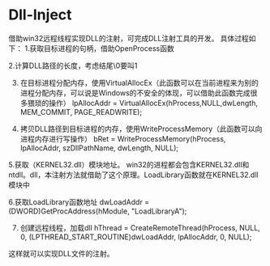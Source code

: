 # Dll-Inject
借助win32远程线程实现DLL的注射，可完成DLL注射工具的开发。
具体过程如下：
1.获取目标进程的句柄，借助OpenProcess函数

2.计算DLL路径的长度，考虑结尾\0要叫1

3. 在目标进程分配内存，使用VirtualAllocEx（此函数可以在当前进程来为别的进程分配内存，可以说是Windows的不安全的体现，可以借助此函数完成很多猥琐的操作）
   lpAllocAddr = VirtualAllocEx(hProcess,NULL,dwLength, MEM_COMMIT, PAGE_READWRITE);

4. 拷贝DLL路径到目标进程的内存，使用WriteProcessMemory（此函数可以向进程内存进行写操作）
   bRet = WriteProcessMemory(hProcess, lpAllocAddr, szDllPathName, dwLength, NULL);

5.获取（KERNEL32.dll）模块地址。
   win32的进程都会包含KERNEL32.dll和ntdll。dll，本注射方法就借助了这个原理。LoadLibrary函数就在KERNEL32.dll模块中

6.获取LoadLibrary函数地址
   dwLoadAddr = (DWORD)GetProcAddress(hModule, "LoadLibraryA");

7. 创建远程线程，加载dll
   hThread = CreateRemoteThread(hProcess, NULL, 0, (LPTHREAD_START_ROUTINE)dwLoadAddr, lpAllocAddr, 0, NULL);
   
  
  这样就可以实现DLL文件的注射。
